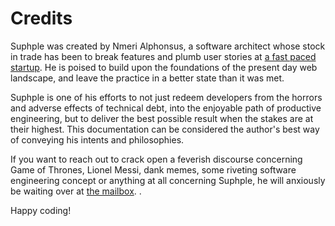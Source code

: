 # Credits

Suphple was created by Nmeri Alphonsus, a software architect whose stock in trade has been to break features and plumb user stories at [a fast paced startup](http://kaiglo.com). He is poised to build upon the foundations of the present day web landscape, and leave the practice in a better state than it was met.

Suphple is one of his efforts to not just redeem developers from the horrors and adverse effects of technical debt, into the enjoyable path of productive engineering, but to deliver the best possible result when the stakes are at their highest. This documentation can be considered the author's best way of conveying his intents and philosophies.

If you want to reach out to crack open a feverish discourse concerning Game of Thrones, Lionel Messi, dank memes, some riveting software engineering concept or anything at all concerning Suphple, he will anxiously be waiting over at [the mailbox](mailto:vainglories@gmail.com). <!-- Or, if you're one of the cool kids, you can ping him on Twitter instead -->.

Happy coding!